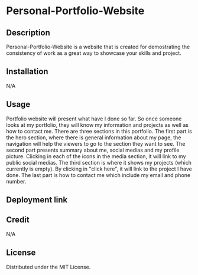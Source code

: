 # Personal-Portfolio-Website
## Description
 Personal-Portfolio-Website is a website that is created for demostrating the consistency of work as a great way to showcase your skills and project.

## Installation
N/A

## Usage 

Portfolio website will present what have I done so far. So once someone looks at my portfolio, they will know my information and projects as well as how to contact me. 
There are three sections in this portfolio. The first part is the hero section, where there is general information about my page, the navigation will help the viewers to go to the section they want to see. 
The second part presents summary about me, social medias and my profile picture. Clicking in each of the icons in the media section, it will link to my public social medias.
The third section is where it shows my projects (which currently is empty). By clicking in "click here", it will link to the project I have done.
The last part is how to contact me which include my email and phone number. 

## Deployment link 

## Credit

N/A

## License

 Distributed under the MIT License. 
